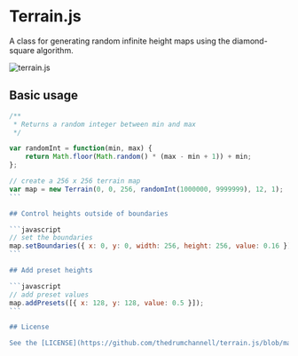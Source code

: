 # Terrain.js

A class for generating random infinite height maps using the diamond-square algorithm.

![terrain.js](http://i.imgur.com/atdiNCA.png?1)

## Basic usage

````javascript
/**
 * Returns a random integer between min and max
 */

var randomInt = function(min, max) {
    return Math.floor(Math.random() * (max - min + 1)) + min;
};

// create a 256 x 256 terrain map
var map = new Terrain(0, 0, 256, randomInt(1000000, 9999999), 12, 1);
```

## Control heights outside of boundaries

```javascript
// set the boundaries
map.setBoundaries({ x: 0, y: 0, width: 256, height: 256, value: 0.16 });
```

## Add preset heights

```javascript
// add preset values
map.addPresets([{ x: 128, y: 128, value: 0.5 }]);
```

## License

See the [LICENSE](https://github.com/thedrumchannell/terrain.js/blob/master/LICENSE) file.
